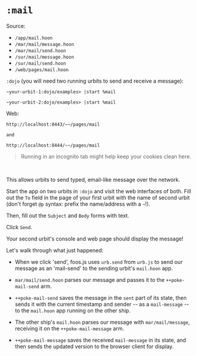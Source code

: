 # `:mail`

Source:

-   `/app/mail.hoon`
-   `/mar/mail/message.hoon`
-   `/mar/mail/send.hoon`
-   `/sur/mail/message.hoon`
-   `/sur/mail/send.hoon`
-   `/web/pages/mail.hoon`

`:dojo` (you will need two running urbits to send and receive a message):

    ~your-urbit-1:dojo/examples> |start %mail

    ~your-urbit-2:dojo/examples> |start %mail

Web:

    http://localhost:8443/~~/pages/mail

    and

    http://localhost:8444/~~/pages/mail

> Running in an incognito tab might help keep your cookies clean here.

<br />

This allows urbits to send typed, email-like message over the network.

Start the app on two urbits in `:dojo` and visit the web interfaces of both.
Fill out the `To` field in the page of your first urbit with the name of second
urbit (don't forget `@p` syntax: prefix the name/address with a `~`!).

Then, fill out the `Subject` and `Body` forms with text.

Click `Send`.

Your second urbit's console and web page should display the message!

Let's walk through what just happened:

-   When we click 'send', foos.js uses `urb.send` from `urb.js` to send our
    message as an 'mail-send' to the sending urbit's `mail.hoon` app.

-   `mar/mail/send.hoon` parses our message and passes it to the
    `++poke-mail-send` arm.

-   `++poke-mail-send` saves the message in the `sent` part of its state, then
    sends it with the current timestamp and sender -- as a `mail-message` -- to
    the `mail.hoon` app running on the other ship.

-   The other ship's `mail.hoon` parses our message with `mar/mail/message`,
    receiving it on the `++poke-mail-message` arm.

-   `++poke-mail-message` saves the received `mail-message` in its state, and
    then sends the updated version to the browser client for display.
